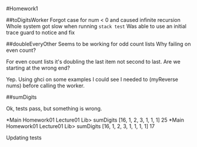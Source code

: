 #Homework1

##toDigitsWorker
Forgot case for num < 0 and caused infinite recursion
Whole system got slow when running `stack test`
Was able to use an initial trace guard to notice and fix

##doubleEveryOther
Seems to be working for odd count lists
Why failing on even count?

For even count lists it's doubling the last item not second to last.
Are we starting at the wrong end?

Yep. Using ghci on some examples I could see I needed to (myReverse nums) before calling the worker.

##sumDigits

Ok, tests pass, but something is wrong.

*Main Homework01 Lecture01 Lib> sumDigits [16, 1, 2, 3, 1, 1, 1]
25
*Main Homework01 Lecture01 Lib> sumDigits [16, 1, 2, 3, 1, 1, 1, 1]
17

Updating tests
